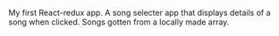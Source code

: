My first React-redux app. A song selecter app that displays details of a song when clicked. Songs gotten from a locally made array.

